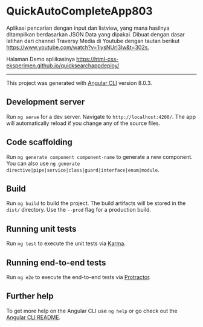 # QuickAutoCompleteApp803

Aplikasi pencarian dengan input dan listview, yang mana hasilnya ditampilkan berdasarkan JSON Data yang dipakai. Dibuat dengan dasar latihan dari channel Traversy Media di Youtube dengan tautan berikut <https://www.youtube.com/watch?v=1iysNUrI3lw&t=302s.>

Halaman Demo apliikasinya
<https://html-css-eksperimen.github.io/quicksearchappdeploy/>

---

This project was generated with [Angular CLI](https://github.com/angular/angular-cli) version 8.0.3.

## Development server

Run `ng serve` for a dev server. Navigate to `http://localhost:4200/`. The app will automatically reload if you change any of the source files.

## Code scaffolding

Run `ng generate component component-name` to generate a new component. You can also use `ng generate directive|pipe|service|class|guard|interface|enum|module`.

## Build

Run `ng build` to build the project. The build artifacts will be stored in the `dist/` directory. Use the `--prod` flag for a production build.

## Running unit tests

Run `ng test` to execute the unit tests via [Karma](https://karma-runner.github.io).

## Running end-to-end tests

Run `ng e2e` to execute the end-to-end tests via [Protractor](http://www.protractortest.org/).

## Further help

To get more help on the Angular CLI use `ng help` or go check out the [Angular CLI README](https://github.com/angular/angular-cli/blob/master/README.md).
